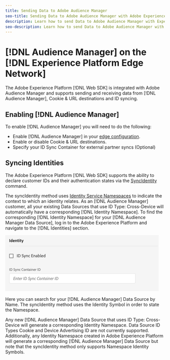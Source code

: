 ```yaml
---
title: Sending Data to Adobe Audience Manager
seo-title: Sending Data to Adobe Audience Manager with Adobe Experience Platform Web SDK
description: Learn how to send Data to Adobe Audience Manager with Experience Platform Web SDK
seo-description: Learn how to send Data to Adobe Audience Manager with Experience Platform Web SDK
---
```


# [!DNL Audience Manager] on the [!DNL Experience Platform Edge Network]

The Adobe Experience Platform [!DNL Web SDK] is integrated with Adobe Audience Manager and supports sending and receiving data from [!DNL Audience Manager], Cookie & URL destinations and ID syncing.

## Enabling [!DNL Audience Manager]

To enable [!DNL Audience Manager] you will need to do the following:

- Enable [!DNL Audience Manager] in your [edge configuration](../../fundamentals/edge-configuration.md).
- Enable or disable Cookie & URL destinations.
- Specify your ID Sync Container for external partner syncs (Optional)

## Syncing Identities

The Adobe Experience Platform [!DNL Web SDK] supports the ability to declare customer IDs and their authentication states via the [SyncIdentity](../../fundamentals/identity.md) command.

The syncIdentity method uses [Identity Service Namespaces](../../../identity/../identity-service/namespaces.md) to indicate the context to which an identity relates. As an [!DNL Audience Manager] customer, all your existing Data Sources that use ID Type: Cross-Device will automatically have a corresponding [!DNL Identity Namespace]. To find the corresponding [!DNL Identity Namespace] for your [!DNL Audience Manager Data Source], log in to the Adobe Experience Platform and navigate to the [!DNL Identities] section.

![View of the Namespaces UI](../../../assets/edge_configuration_identity.png)

Here you can search for your [!DNL Audience Manager] Data Source by Name. The syncIdentity method uses the Identity Symbol in order to state the Namespace.

Any new [!DNL Audience Manager] Data Source that uses ID Type: Cross-Device will generate a corresponding Identity Namespace. Data Source ID Types Cookie and Device Advertising ID are not currently supported. Additionally, any Identity Namespace created in Adobe Experience Platform will generate a corresponding [!DNL Audience Manager] Data Source but note that the syncIdentity method only supports Namespace Identity Symbols.
